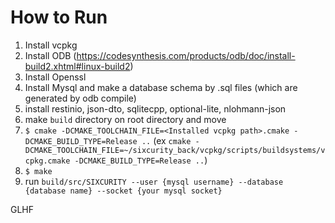 # How to Run

1. Install vcpkg
1. Install ODB (https://codesynthesis.com/products/odb/doc/install-build2.xhtml#linux-build2)
1. Install Openssl
1. Install Mysql and make a database schema by .sql files (which are generated by odb compile)
1. install restinio, json-dto, sqlitecpp, optional-lite, nlohmann-json
1. make `build` directory on root directory and move
1. `$ cmake -DCMAKE_TOOLCHAIN_FILE=<Installed vcpkg path>.cmake -DCMAKE_BUILD_TYPE=Release ..` (ex `cmake -DCMAKE_TOOLCHAIN_FILE=~/sixcurity_back/vcpkg/scripts/buildsystems/vcpkg.cmake -DCMAKE_BUILD_TYPE=Release ..`)
1. `$ make`
1. run `build/src/SIXCURITY --user {mysql username} --database {database name} --socket {your mysql socket}`

GLHF
